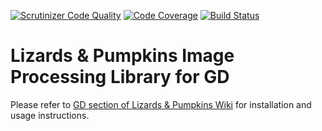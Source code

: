 [![Scrutinizer Code Quality](https://scrutinizer-ci.com/g/lizards-and-pumpkins/lib-image-processing-gd/badges/quality-score.png?b=master)](https://scrutinizer-ci.com/g/lizards-and-pumpkins/lib-image-processing-gd/?branch=master) [![Code Coverage](https://scrutinizer-ci.com/g/lizards-and-pumpkins/lib-image-processing-gd/badges/coverage.png?b=master)](https://scrutinizer-ci.com/g/lizards-and-pumpkins/lib-image-processing-gd/?branch=master) [![Build Status](https://scrutinizer-ci.com/g/lizards-and-pumpkins/lib-image-processing-gd/badges/build.png?b=master)](https://scrutinizer-ci.com/g/lizards-and-pumpkins/lib-image-processing-gd/build-status/master)
# Lizards & Pumpkins Image Processing Library for GD

Please refer to [GD section of Lizards & Pumpkins Wiki](https://github.com/lizards-and-pumpkins/catalog/wiki/GD) for installation and usage instructions.
